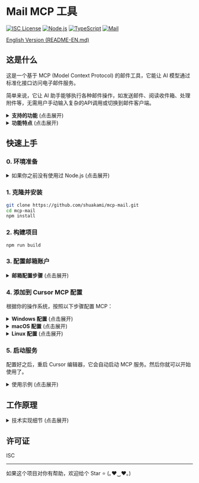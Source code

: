 # Mail MCP 工具

[![ISC License](https://img.shields.io/badge/License-ISC-9f7aea?style=flat-square)](https://opensource.org/licenses/ISC)
[![Node.js](https://img.shields.io/badge/Node.js-18.x-38a169?style=flat-square)](https://nodejs.org/)
[![TypeScript](https://img.shields.io/badge/TypeScript-5.x-2b6cb0?style=flat-square)](https://www.typescriptlang.org/)
[![Mail](https://img.shields.io/badge/Mail-MCP-ff69b4?style=flat-square)](https://github.com/shuakami/mcp-mail)

[English Version (README-EN.md)](README-EN.md)

## 这是什么

这是一个基于 MCP (Model Context Protocol) 的邮件工具，它能让 AI 模型通过标准化接口访问电子邮件服务。

简单来说，它让 AI 助手能够执行各种邮件操作，如发送邮件、阅读收件箱、处理附件等，无需用户手动输入复杂的API调用或切换到邮件客户端。

<details>
<summary><b>支持的功能</b> (点击展开)</summary>

- **邮件发送**：普通文本邮件、HTML邮件、带附件邮件、群发邮件
- **邮件接收与查询**：获取文件夹列表、列出邮件、高级搜索、获取邮件详情
- **邮件管理**：标记已读/未读、删除邮件、移动邮件
- **附件管理**：查看附件列表、下载附件、查看附件内容
- **联系人管理**：获取联系人列表、搜索联系人
</details>

<details>
<summary><b>功能特点</b> (点击展开)</summary>

以下是 Mail MCP 工具的一些核心特点：

- **高级搜索功能**：支持多文件夹、关键词、日期范围、发件人、收件人等复杂条件搜索
- **智能联系人管理**：自动从邮件历史中提取联系人信息，包括联系频率分析
- **内容范围控制**：可以分段查看大型邮件，避免加载过多内容
- **多种邮件格式**：支持纯文本和HTML格式邮件的发送和显示
- **附件处理能力**：智能识别附件类型，支持文本、图片等不同类型的附件预览
- **安全可靠**：本地处理所有邮件操作，不通过第三方服务器转发敏感信息

通过简单的自然语言指令，AI 可以帮助你完成上述所有操作，无需手动编写API调用或在邮件客户端中执行复杂操作。
</details>

## 快速上手

### 0. 环境准备

<details>
<summary>如果你之前没有使用过 Node.js (点击展开)</summary>

1. 安装 Node.js 和 npm
   - 访问 [Node.js 官网](https://nodejs.org/)
   - 下载并安装 LTS（长期支持）版本
   - 安装时选择默认选项即可，安装包会同时安装 Node.js 和 npm

2. 验证安装
   - 安装完成后，打开命令提示符（CMD）或 PowerShell
   - 输入以下命令确认安装成功：
     ```bash
     node --version
     npm --version
     ```
   - 如果显示版本号，则表示安装成功

3. 安装 Git（如果尚未安装）
   - 访问 [Git 官网](https://git-scm.com/)
   - 下载并安装 Git
   - 安装时使用默认选项即可

4. 安装 Python 3.11 或更高版本（必需）
   - 访问 [Python 官网](https://www.python.org/downloads/)
   - 下载并安装 Python 3.11 或更高版本
   - **重要**：安装时必须勾选"Add Python to PATH"选项
   - 安装完成后**重启电脑**，确保环境变量生效
</details>

### 1. 克隆并安装

```bash
git clone https://github.com/shuakami/mcp-mail.git
cd mcp-mail
npm install
```

### 2. 构建项目

```bash
npm run build
```

### 3. 配置邮箱账户

<details>
<summary><b>邮箱配置步骤</b> (点击展开)</summary>

1. 创建配置文件
   - 在项目根目录下，创建 `mcp.json` 文件

2. 配置你的邮箱信息
   ```json
   {
     "smtp": {
       "host": "smtp.example.com",
       "port": 465,
       "secure": true,
       "auth": {
         "user": "your.email@example.com",
         "pass": "your-password-or-app-password"
       }
     },
     "imap": {
       "host": "imap.example.com",
       "port": 993,
       "secure": true,
       "auth": {
         "user": "your.email@example.com",
         "pass": "your-password-or-app-password"
       }
     },
     "defaults": {
       "fromName": "Your Name",
       "fromEmail": "your.email@example.com"
     }
   }
   ```

3. 常见邮箱服务商配置参考

   **QQ邮箱**
   ```json
   {
     "smtp": {
       "host": "smtp.qq.com",
       "port": 465,
       "secure": true
     },
     "imap": {
       "host": "imap.qq.com",
       "port": 993,
       "secure": true
     }
   }
   ```

   **Gmail**
   ```json
   {
     "smtp": {
       "host": "smtp.gmail.com",
       "port": 465,
       "secure": true
     },
     "imap": {
       "host": "imap.gmail.com",
       "port": 993,
       "secure": true
     }
   }
   ```

   **Outlook/Hotmail**
   ```json
   {
     "smtp": {
       "host": "smtp-mail.outlook.com",
       "port": 587,
       "secure": false
     },
     "imap": {
       "host": "outlook.office365.com",
       "port": 993,
       "secure": true
     }
   }
   ```

> ⚠️ **安全提示**:
> - 对于 Gmail、Outlook 等服务，请使用 [应用专用密码](https://support.google.com/accounts/answer/185833)，而不是你的账户密码
> - 对于 QQ 邮箱，需要在 QQ 邮箱设置中开启 POP3/SMTP/IMAP 服务并获取授权码
> - 请确保你的 `mcp.json` 文件不会被提交到公共代码仓库
</details>

### 4. 添加到 Cursor MCP 配置

根据你的操作系统，按照以下步骤配置 MCP：

<details>
<summary><b>Windows 配置</b> (点击展开)</summary>

1. 在 Cursor 中，打开或创建 MCP 配置文件：`C:\\Users\\你的用户名\\.cursor\\mcp.json`
   - 注意：请将 `你的用户名` 替换为你的 Windows 用户名

2. 添加或修改配置如下：

```json
{
  "mcpServers": {
    "mail-mcp": {
      "command": "python",
      "args": [
        "C:/Users/你的用户名/mcp-mail/bridging_mail_mcp.py"
      ]
    }
  }
}
```

> ⚠️ **请注意**:
> - 将 `你的用户名` 替换为你的 Windows 用户名
> - 确保路径正确指向你克隆或解压的项目目录
> - 路径应该反映你将项目文件放置的实际位置
> - **不要删除克隆或解压的文件夹**，这会导致 MCP 无法正常工作
</details>

<details>
<summary><b>macOS 配置</b> (点击展开)</summary>

1. 在 Cursor 中，打开或创建 MCP 配置文件：`/Users/你的用户名/.cursor/mcp.json`
   - 注意：请将 `你的用户名` 替换为你的 macOS 用户名

2. 添加或修改配置如下：

```json
{
  "mcpServers": {
    "mail-mcp": {
      "command": "python3",
      "args": [
        "/Users/你的用户名/mcp-mail/bridging_mail_mcp.py"
      ]
    }
  }
}
```

> ⚠️ **请注意**:
> - 将 `你的用户名` 替换为你的 macOS 用户名
> - 确保路径正确指向你克隆或解压的项目目录
> - 路径应该反映你将项目文件放置的实际位置
> - **不要删除克隆或解压的文件夹**，这会导致 MCP 无法正常工作
</details>

<details>
<summary><b>Linux 配置</b> (点击展开)</summary>

1. 在 Cursor 中，打开或创建 MCP 配置文件：`/home/你的用户名/.cursor/mcp.json`
   - 注意：请将 `你的用户名` 替换为你的 Linux 用户名

2. 添加或修改配置如下：

```json
{
  "mcpServers": {
    "mail-mcp": {
      "command": "python3",
      "args": [
        "/home/你的用户名/mcp-mail/bridging_mail_mcp.py"
      ]
    }
  }
}
```

> ⚠️ **请注意**:
> - 将 `你的用户名` 替换为你的 Linux 用户名
> - 确保路径正确指向你克隆或解压的项目目录
> - 路径应该反映你将项目文件放置的实际位置
> - **不要删除克隆或解压的文件夹**，这会导致 MCP 无法正常工作
</details>

### 5. 启动服务

配置好之后，重启 Cursor 编辑器，它会自动启动 MCP 服务。然后你就可以开始使用了。

<details>
<summary>使用示例 (点击展开)</summary>

你可以要求 AI 执行以下操作：
- "列出我的邮箱文件夹"
- "显示收件箱中的最新5封邮件"
- "发送一封主题为'测试邮件'的邮件给example@example.com"
- "搜索包含'发票'关键词的邮件"
- "查看UID为1234的邮件详情"
- "下载邮件中的附件"
</details>

## 工作原理

<details>
<summary>技术实现细节 (点击展开)</summary>

本工具基于 **MCP (Model Context Protocol)** 标准实现，作为 AI 模型与电子邮件服务之间的桥梁。它使用 **nodemailer** 和 **node-imap** 作为底层邮件客户端，并通过 **Zod** 进行请求验证和类型检查。

主要技术组件包括：
- **SMTP 客户端**：负责所有邮件发送功能，支持HTML内容和附件
- **IMAP 客户端**：负责连接邮箱服务器，获取邮件列表、详情和附件
- **邮件解析器**：使用 **mailparser** 解析复杂的电子邮件格式
- **内容处理**：智能处理HTML和纯文本内容，并支持分段加载大型邮件
- **联系人提取**：从邮件历史中自动提取和整理联系人信息

每个邮件操作都被封装为标准化的 MCP 工具，接收结构化参数并返回格式化结果。所有数据都经过处理，以确保以人类可读的格式呈现，使 AI 模型能够轻松理解电子邮件的内容结构。
</details>

## 许可证

ISC

---

如果这个项目对你有帮助，欢迎给个 Star ⭐️ (｡♥‿♥｡)
